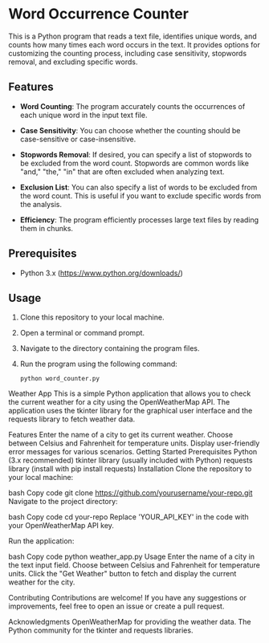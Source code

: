 # Word Occurrence Counter

This is a Python program that reads a text file, identifies unique words, and counts how many times each word occurs in the text. It provides options for customizing the counting process, including case sensitivity, stopwords removal, and excluding specific words.

## Features

- **Word Counting**: The program accurately counts the occurrences of each unique word in the input text file.

- **Case Sensitivity**: You can choose whether the counting should be case-sensitive or case-insensitive.

- **Stopwords Removal**: If desired, you can specify a list of stopwords to be excluded from the word count. Stopwords are common words like "and," "the," "in" that are often excluded when analyzing text.

- **Exclusion List**: You can also specify a list of words to be excluded from the word count. This is useful if you want to exclude specific words from the analysis.

- **Efficiency**: The program efficiently processes large text files by reading them in chunks.

## Prerequisites

- Python 3.x (https://www.python.org/downloads/)

## Usage

1. Clone this repository to your local machine.

2. Open a terminal or command prompt.

3. Navigate to the directory containing the program files.

4. Run the program using the following command:

   ```shell
   python word_counter.py
Weather App
This is a simple Python application that allows you to check the current weather for a city using the OpenWeatherMap API. The application uses the tkinter library for the graphical user interface and the requests library to fetch weather data.

Features
Enter the name of a city to get its current weather.
Choose between Celsius and Fahrenheit for temperature units.
Display user-friendly error messages for various scenarios.
Getting Started
Prerequisites
Python (3.x recommended)
tkinter library (usually included with Python)
requests library (install with pip install requests)
Installation
Clone the repository to your local machine:

bash
Copy code
git clone https://github.com/yourusername/your-repo.git
Navigate to the project directory:

bash
Copy code
cd your-repo
Replace 'YOUR_API_KEY' in the code with your OpenWeatherMap API key.

Run the application:

bash
Copy code
python weather_app.py
Usage
Enter the name of a city in the text input field.
Choose between Celsius and Fahrenheit for temperature units.
Click the "Get Weather" button to fetch and display the current weather for the city.

Contributing
Contributions are welcome! If you have any suggestions or improvements, feel free to open an issue or create a pull request.

Acknowledgments
OpenWeatherMap for providing the weather data.
The Python community for the tkinter and requests libraries.
